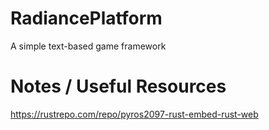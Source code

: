 # RadiancePlatform
A simple text-based game framework


# Notes / Useful Resources
https://rustrepo.com/repo/pyros2097-rust-embed-rust-web